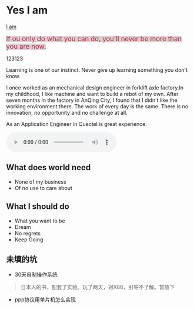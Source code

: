 Yes I am
=====

[I am](QuectelWB.github.io/myStudy)


<span style="background-color: #D3D3D3"><font size=4 color=#DC143C>If ou only do what you can do, you'll never be more than you are now. </font></span>

<p style="background-image: url(Castle.jpeg)">123123</p>

Learning is one of our instinct.
Never give up learning something you don't know.

I once worked as an mechanical design engineer in forklift axle factory.In my childhood, I like machine and want to build a rebot of my own. 
After seven months in the factory in AnQing City, I found that I didn't like the working environment there. The work of every day is the same. There is no innovation, no opportunity and no challenge at all.


As an Application Engineer in Quectel is great experience.




<audio id="audio" controls="controls" autoplay="autoplay" loop="loop">
<source id="mp3" src="test.mp3">
</audio>




What does world need
--------

  * None of my business
  * Of no use to care about



What I should do
------------

* What you want to be
* Dream
* No regrets
* Keep Going



未填的坑
-----------------

* 30天自制操作系统
> 日本人的书，配套了实验。玩了两天，对X86，引导不了解。暂放下

* ppp协议用单片机怎么实现
>


